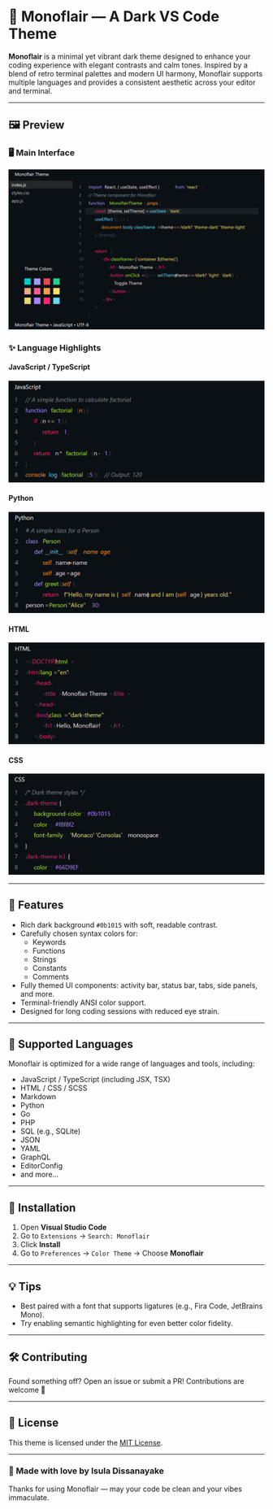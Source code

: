 # 🌌 Monoflair — A Dark VS Code Theme

**Monoflair** is a minimal yet vibrant dark theme designed to enhance your coding experience with elegant contrasts and calm tones. Inspired by a blend of retro terminal palettes and modern UI harmony, Monoflair supports multiple languages and provides a consistent aesthetic across your editor and terminal.

---

## 🖼️ Preview

### 🖥️ Main Interface

![Main Screen](Previews/Monoflair%20Main%20Screen.png)

### ✨ Language Highlights

#### JavaScript / TypeScript

![JavaScript Screenshot](Previews/Monoflair%20JS.png)

#### Python

![Python Screenshot](Previews/Monoflair%20PY.png)

#### HTML

![HTML Screenshot](Previews/Monoflair%20HTML.png)

#### CSS

![CSS Screenshot](Previews/Monoflair%20CSS.png)

---

## 🌈 Features

- Rich dark background `#0b1015` with soft, readable contrast.
- Carefully chosen syntax colors for:
  - Keywords
  - Functions
  - Strings
  - Constants
  - Comments
- Fully themed UI components: activity bar, status bar, tabs, side panels, and more.
- Terminal-friendly ANSI color support.
- Designed for long coding sessions with reduced eye strain.

---

## 🚀 Supported Languages

Monoflair is optimized for a wide range of languages and tools, including:

- JavaScript / TypeScript (including JSX, TSX)
- HTML / CSS / SCSS
- Markdown
- Python
- Go
- PHP
- SQL (e.g., SQLite)
- JSON
- YAML
- GraphQL
- EditorConfig
- and more...

---

## 🔧 Installation

1. Open **Visual Studio Code**
2. Go to `Extensions` → `Search: Monoflair`
3. Click **Install**
4. Go to `Preferences` → `Color Theme` → Choose **Monoflair**

---

## 💡 Tips

- Best paired with a font that supports ligatures (e.g., Fira Code, JetBrains Mono).
- Try enabling semantic highlighting for even better color fidelity.

---

## 🛠️ Contributing

Found something off? Open an issue or submit a PR! Contributions are welcome 💜

---

## 📄 License

This theme is licensed under the [MIT License](https://opensource.org/licenses/MIT).

---

### 🖤 Made with love by Isula Dissanayake

Thanks for using Monoflair — may your code be clean and your vibes immaculate.
